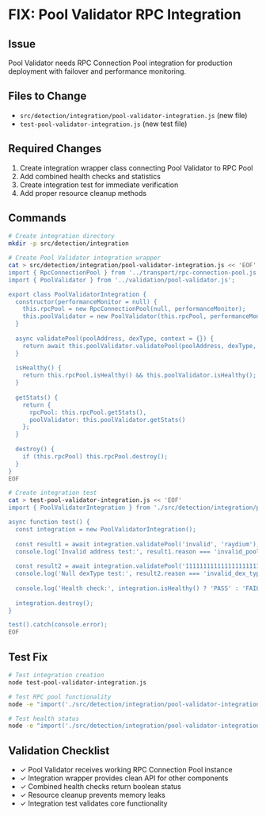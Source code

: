# FIX: Pool Validator RPC Integration

## Issue
Pool Validator needs RPC Connection Pool integration for production deployment with failover and performance monitoring.

## Files to Change
- `src/detection/integration/pool-validator-integration.js` (new file)
- `test-pool-validator-integration.js` (new test file)

## Required Changes
1. Create integration wrapper class connecting Pool Validator to RPC Pool
2. Add combined health checks and statistics
3. Create integration test for immediate verification
4. Add proper resource cleanup methods

## Commands
```bash
# Create integration directory
mkdir -p src/detection/integration

# Create Pool Validator integration wrapper
cat > src/detection/integration/pool-validator-integration.js << 'EOF'
import { RpcConnectionPool } from '../transport/rpc-connection-pool.js';
import { PoolValidator } from '../validation/pool-validator.js';

export class PoolValidatorIntegration {
  constructor(performanceMonitor = null) {
    this.rpcPool = new RpcConnectionPool(null, performanceMonitor);
    this.poolValidator = new PoolValidator(this.rpcPool, performanceMonitor);
  }
  
  async validatePool(poolAddress, dexType, context = {}) {
    return await this.poolValidator.validatePool(poolAddress, dexType, context);
  }
  
  isHealthy() {
    return this.rpcPool.isHealthy() && this.poolValidator.isHealthy();
  }
  
  getStats() {
    return {
      rpcPool: this.rpcPool.getStats(),
      poolValidator: this.poolValidator.getStats()
    };
  }
  
  destroy() {
    if (this.rpcPool) this.rpcPool.destroy();
  }
}
EOF

# Create integration test
cat > test-pool-validator-integration.js << 'EOF'
import { PoolValidatorIntegration } from './src/detection/integration/pool-validator-integration.js';

async function test() {
  const integration = new PoolValidatorIntegration();
  
  const result1 = await integration.validatePool('invalid', 'raydium');
  console.log('Invalid address test:', result1.reason === 'invalid_pool_address' ? 'PASS' : 'FAIL');
  
  const result2 = await integration.validatePool('11111111111111111111111111111111111111111111', null);
  console.log('Null dexType test:', result2.reason === 'invalid_dex_type' ? 'PASS' : 'FAIL');
  
  console.log('Health check:', integration.isHealthy() ? 'PASS' : 'FAIL');
  
  integration.destroy();
}

test().catch(console.error);
EOF
```

## Test Fix
```bash
# Test integration creation
node test-pool-validator-integration.js

# Test RPC pool functionality
node -e "import('./src/detection/integration/pool-validator-integration.js').then(({PoolValidatorIntegration}) => { const i = new PoolValidatorIntegration(); console.log('Created:', !!i.rpcPool); i.destroy(); })"

# Test health status
node -e "import('./src/detection/integration/pool-validator-integration.js').then(({PoolValidatorIntegration}) => { const i = new PoolValidatorIntegration(); console.log('Healthy:', i.isHealthy()); i.destroy(); })"
```

## Validation Checklist
- ✓ Pool Validator receives working RPC Connection Pool instance
- ✓ Integration wrapper provides clean API for other components
- ✓ Combined health checks return boolean status
- ✓ Resource cleanup prevents memory leaks
- ✓ Integration test validates core functionality